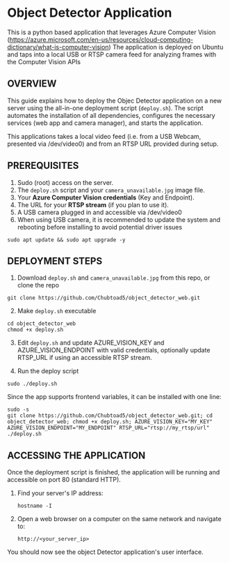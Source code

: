 
# Object Detector Application

This is a python based application that leverages Azure Computer Vision (https://azure.microsoft.com/en-us/resources/cloud-computing-dictionary/what-is-computer-vision)
The application is deployed on Ubuntu and taps into a local USB or RTSP camera feed for analyzing frames with the Computer Vision APIs

## OVERVIEW

This guide explains how to deploy the Objec Detector application on a new server using the all-in-one deployment script (`deploy.sh`). The script automates the installation of all dependencies, configures the necessary services (web app and camera manager), and starts the application.

This applications takes a local video feed (i.e. from a USB Webcam, presented via /dev/video0) and from an RTSP URL provided during setup.

## PREREQUISITES

1. Sudo (root) access on the server.
2. The `deploy.sh` script and your `camera_unavailable.jpg` image file.
3. Your **Azure Computer Vision credentials** (Key and Endpoint).
4. The URL for your **RTSP stream** (if you plan to use it).
5. A USB camera plugged in and accessible via /dev/video0
6. When using USB camera, it is recommended to update the system and rebooting before installing to avoid potential driver issues

```
sudo apt update && sudo apt upgrade -y
```

## DEPLOYMENT STEPS

1. Download `deploy.sh` and `camera_unavailable.jpg` from this repo, or clone the repo
```
git clone https://github.com/Chubtoad5/object_detector_web.git
```
2. Make `deploy.sh` executable
```
cd object_detector_web
chmod +x deploy.sh
```
3. Edit `deploy.sh` and update AZURE_VISION_KEY and AZURE_VISION_ENDPOINT with valid credentials, optionally update RTSP_URL if using an accessible RTSP stream.

4. Run the deploy script
```
sudo ./deploy.sh
```

Since the app supports frontend variables, it can be installed with one line:
```
sudo -s
git clone https://github.com/Chubtoad5/object_detector_web.git; cd object_detector_web; chmod +x deploy.sh; AZURE_VISION_KEY="MY_KEY" AZURE_VISION_ENDPOINT="MY_ENDPOINT" RTSP_URL="rtsp://my_rtsp/url" ./deploy.sh
```


## ACCESSING THE APPLICATION

Once the deployment script is finished, the application will be running and accessible on port 80 (standard HTTP).

1.  Find your server's IP address:
    ```
    hostname -I
    ```

2.  Open a web browser on a computer on the same network and navigate to:
    ```
    http://<your_server_ip>
    ```

You should now see the object Detector application's user interface.

